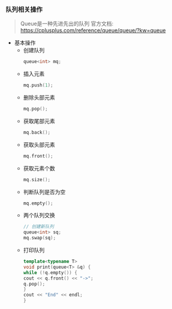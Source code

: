 ### 队列相关操作
> Queue是一种先进先出的队列
> 官方文档: https://cplusplus.com/reference/queue/queue/?kw=queue

* 基本操作
  - 创建队列
    ```C++
    queue<int> mq;
    ```
  - 插入元素
    ```C++
    mq.push(1);
    ```
  - 删除头部元素
    ```C++
    mq.pop();
    ```
  - 获取尾部元素
    ```C++
    mq.back();
    ```
  - 获取头部元素
    ```C++
    mq.front();
    ```
  - 获取元素个数
    ```C++
    mq.size();
    ```
  - 判断队列是否为空
    ```C++
    mq.empty();
    ```
  - 两个队列交换
    ```C++
    // 创建新队列
    queue<int> sq;
    mq.swap(sq);
    ```
  - 打印队列
    ```C++
    template<typename T>
    void print(queue<T> &q) {
    while (!q.empty()) {
    cout << q.front() << "->";
    q.pop();
    }
    cout << "End" << endl;
    }
    ```
